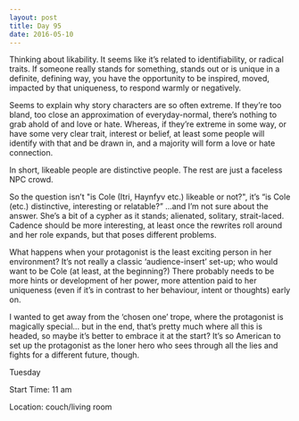 ```yaml
---
layout: post
title: Day 95
date: 2016-05-10
---
```


Thinking about likability. It seems like it’s related to identifiability, or radical traits. If someone really stands for something, stands out or is unique in a definite, defining way, you have the opportunity to be inspired, moved, impacted by that uniqueness, to respond warmly or negatively. 

Seems to explain why story characters are so often extreme. If they’re too bland, too close an approximation of everyday-normal, there’s nothing to grab ahold of and love or hate. Whereas, if they’re extreme in some way, or have some very clear trait, interest or belief, at least some people will identify with that and be drawn in, and a majority will form a love or hate connection. 

In short, likeable people are distinctive people. The rest are just a faceless NPC crowd. 

So the question isn’t "is Cole (Itri, Haynfyv etc.) likeable or not?", it’s “is Cole (etc.) distinctive, interesting or relatable?” …and I’m not sure about the answer. She’s a bit of a cypher as it stands; alienated, solitary, strait-laced. Cadence should be more interesting, at least once the rewrites roll around and her role expands, but that poses different problems. 

What happens when your protagonist is the least exciting person in her environment? It’s not really a classic ‘audience-insert’ set-up; who would want to be Cole (at least, at the beginning?) There probably needs to be more hints or development of her power, more attention paid to her uniqueness (even if it’s in contrast to her behaviour, intent or thoughts) early on. 

I wanted to get away from the ‘chosen one’ trope, where the protagonist is magically special… but in the end, that’s pretty much where all this is headed, so maybe it’s better to embrace it at the start? It’s so American to set up the protagonist as the loner hero who sees through all the lies and fights for a different future, though. 


Tuesday

Start Time: 11 am

Location: couch/living room
